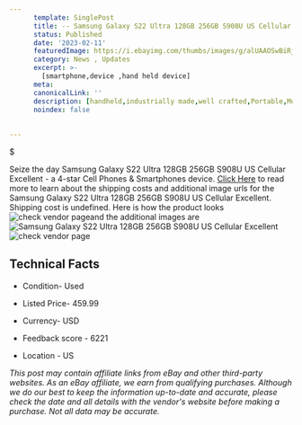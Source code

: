 ```yaml
---
      template: SinglePost
      title: -- Samsung Galaxy S22 Ultra 128GB 256GB S908U US Cellular Excellent
      status: Published
      date: '2023-02-11'
      featuredImage: https://i.ebayimg.com/thumbs/images/g/alUAAOSwBiRjnI8o/s-l225.jpg
      category: News , Updates
      excerpt: >-
        [smartphone,device ,hand held device]
      meta:
      canonicalLink: ''
      description: [handheld,industrially made,well crafted,Portable,Mobile,Compact,Convenient,Lightweight,Maneuverable,Man-portable,Miniature,Carriable,Hand-held,Light,Holdable,Transportable,Mobile device,Pocket-sized,On-the-go,Wireless,Cordless,Compact size,Convenient size, smartphone,device ,hand held device]
      noindex: false
      
        
---
```

$

Seize the day Samsung Galaxy S22 Ultra 128GB 256GB S908U US Cellular Excellent - a 4-star Cell Phones & Smartphones device. [Click Here](https://www.ebay.com/itm/285078137760?hash=item425ffb2ba0%3Ag%3AalUAAOSwBiRjnI8o&mkevt=1&mkcid=1&mkrid=711-53200-19255-0&campid=%253CePNCampaignId%253E&customid=%253CreferenceId%253E&toolid=10049) to read more to learn about the shipping costs and additional image urls for the Samsung Galaxy S22 Ultra 128GB 256GB S908U US Cellular Excellent. Shipping cost is undefined. Here is how the product looks ![check vendor page](https://i.ebayimg.com/thumbs/images/g/alUAAOSwBiRjnI8o/s-l225.jpg)and the additional images are![Samsung Galaxy S22 Ultra 128GB 256GB S908U US Cellular Excellent](https://i.ebayimg.com/images/g/alUAAOSwBiRjnI8o/s-l500.jpg)![check vendor page](https://origin-galleryplus.ebayimg.com/ws/web/285078137760_2_0_1/225x225.jpg,https://origin-galleryplus.ebayimg.com/ws/web/285078137760_3_0_1/225x225.jpg,https://origin-galleryplus.ebayimg.com/ws/web/285078137760_4_0_1/225x225.jpg,https://origin-galleryplus.ebayimg.com/ws/web/285078137760_5_0_1/225x225.jpg)



 ## Technical Facts 



     
      

 - Condition- Used 


      

 - Listed Price- 459.99 


      

 - Currency- USD 


      

 - Feedback score - 6221 


      

 - Location - US 


      
      

 *_This post may contain affiliate links from eBay and other third-party websites. As an eBay affiliate, we earn from qualifying purchases. Although we do our best to keep the information up-to-date and accurate, please check the date and all details with the vendor's website before making a purchase. Not all data may be accurate._*






